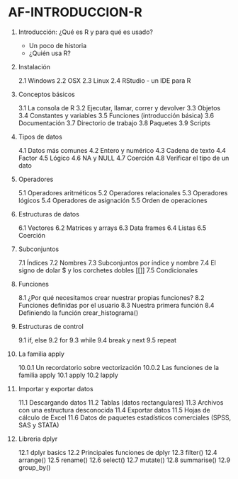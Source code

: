 # AF-INTRODUCCION-R

1. Introducción: ¿Qué es R y para qué es usado?

    - Un poco de historia
    - ¿Quién usa R?

2. Instalación

    2.1 Windows
    2.2 OSX
    2.3 Linux
    2.4 RStudio - un IDE para R

3. Conceptos básicos

    3.1 La consola de R
    3.2 Ejecutar, llamar, correr y devolver
    3.3 Objetos
    3.4 Constantes y variables
    3.5 Funciones (introducción básica)
    3.6 Documentación
    3.7 Directorio de trabajo
    3.8 Paquetes
    3.9 Scripts

4. Tipos de datos

    4.1 Datos más comunes
    4.2 Entero y numérico
    4.3 Cadena de texto
    4.4 Factor
    4.5 Lógico
    4.6 NA y NULL
    4.7 Coerción
    4.8 Verificar el tipo de un dato

5. Operadores

    5.1 Operadores aritméticos
    5.2 Operadores relacionales
    5.3 Operadores lógicos
    5.4 Operadores de asignación
    5.5 Orden de operaciones

6. Estructuras de datos

    6.1 Vectores
    6.2 Matrices y arrays
    6.3 Data frames
    6.4 Listas
    6.5 Coerción

7. Subconjuntos

    7.1 Índices
    7.2 Nombres
    7.3 Subconjuntos por índice y nombre
    7.4 El signo de dolar $ y los corchetes dobles [[]]
    7.5 Condicionales

8. Funciones

    8.1 ¿Por qué necesitamos crear nuestrar propias funciones?
    8.2 Funciones definidas por el usuario
    8.3 Nuestra primera función
    8.4 Definiendo la función crear_histograma()

9. Estructuras de control

    9.1 if, else
    9.2 for
    9.3 while
    9.4 break y next
    9.5 repeat

10. La familia apply

    10.0.1 Un recordatorio sobre vectorización
    10.0.2 Las funciones de la familia apply
    10.1 apply
    10.2 lapply

11. Importar y exportar datos

    11.1 Descargando datos
    11.2 Tablas (datos rectangulares)
    11.3 Archivos con una estructura desconocida
    11.4 Exportar datos
    11.5 Hojas de cálculo de Excel
    11.6 Datos de paquetes estadísticos comerciales (SPSS, SAS y STATA)

12. Libreria dplyr

    12.1 dplyr basics
    12.2 Principales funciones de dplyr
    12.3 filter()
    12.4 arrange()
    12.5 rename()
    12.6 select()
    12.7 mutate()
    12.8 summarise()
    12.9 group_by()


